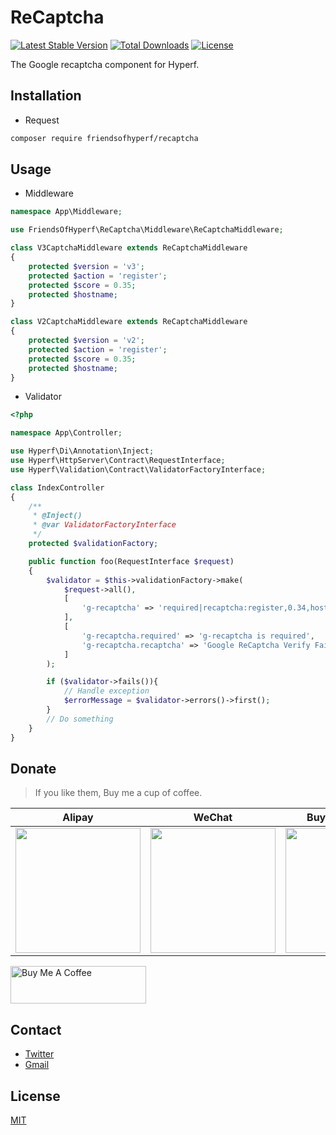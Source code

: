 # ReCaptcha

[![Latest Stable Version](https://img.shields.io/packagist/v/friendsofhyperf/recaptcha)](https://packagist.org/packages/friendsofhyperf/recaptcha)
[![Total Downloads](https://img.shields.io/packagist/dt/friendsofhyperf/recaptcha)](https://packagist.org/packages/friendsofhyperf/recaptcha)
[![License](https://img.shields.io/packagist/l/friendsofhyperf/recaptcha)](https://github.com/friendsofhyperf/recaptcha)

The Google recaptcha component for Hyperf.

## Installation

- Request

```bash
composer require friendsofhyperf/recaptcha
```

## Usage

- Middleware

```php
namespace App\Middleware;

use FriendsOfHyperf\ReCaptcha\Middleware\ReCaptchaMiddleware;

class V3CaptchaMiddleware extends ReCaptchaMiddleware
{
    protected $version = 'v3';
    protected $action = 'register'; 
    protected $score = 0.35; 
    protected $hostname; 
}

class V2CaptchaMiddleware extends ReCaptchaMiddleware
{
    protected $version = 'v2';
    protected $action = 'register'; 
    protected $score = 0.35; 
    protected $hostname; 
}
```

- Validator

```php
<?php

namespace App\Controller;

use Hyperf\Di\Annotation\Inject;
use Hyperf\HttpServer\Contract\RequestInterface;
use Hyperf\Validation\Contract\ValidatorFactoryInterface;

class IndexController
{
    /**
     * @Inject()
     * @var ValidatorFactoryInterface
     */
    protected $validationFactory;

    public function foo(RequestInterface $request)
    {
        $validator = $this->validationFactory->make(
            $request->all(),
            [
                'g-recaptcha' => 'required|recaptcha:register,0.34,hostname,v3',
            ],
            [
                'g-recaptcha.required' => 'g-recaptcha is required',
                'g-recaptcha.recaptcha' => 'Google ReCaptcha Verify Fails',
            ]
        );

        if ($validator->fails()){
            // Handle exception
            $errorMessage = $validator->errors()->first();  
        }
        // Do something
    }
}
```

## Donate

> If you like them, Buy me a cup of coffee.

| Alipay | WeChat | Buy Me A Coffee |
|  ----  |  ----  |  ----  |
| <img src="https://hdj.me/images/alipay-min.jpg" width="200" height="200" />  | <img src="https://hdj.me/images/wechat-pay-min.jpg" width="200" height="200" /> | <img src="https://hdj.me/images/bmc_qr.jpg" width="200" height="200" /> |

<a href="https://www.buymeacoffee.com/huangdijiag" target="_blank"><img src="https://cdn.buymeacoffee.com/buttons/v2/default-yellow.png" alt="Buy Me A Coffee" style="height: 60px !important;width: 217px !important;" ></a>

## Contact

- [Twitter](https://twitter.com/huangdijia)
- [Gmail](mailto:huangdijia@gmail.com)

## License

[MIT](LICENSE)
